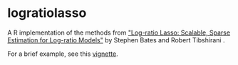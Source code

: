 # logratiolasso

A R implementation of the methods from ["Log-ratio Lasso: Scalable, Sparse Estimation for Log-ratio Models"](https://arxiv.org/abs/1709.01139) by Stephen Bates and Robert Tibshirani .

For a brief example, see this [vignette](http://htmlpreview.github.io/?https://github.com/stephenbates19/logratiolasso/blob/master/doc/simple-example.html).
